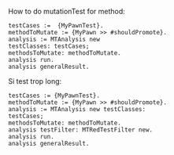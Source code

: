 How to do mutationTest for method:

    testCases :=  {MyPawnTest}.
    methodToMutate := {MyPawn >> #shouldPromote}.
    analysis := MTAnalysis new
    testClasses: testCases;
    methodsToMutate: methodToMutate.
    analysis run.
    analysis generalResult.

Si test trop long:

    testCases := {MyPawnTest}. 
    methodToMutate := {MyPawn >> #shouldPromote}. 
    analysis := MTAnalysis new testClasses: 
    testCases; 
    methodsToMutate: methodToMutate.
    analysis testFilter: MTRedTestFilter new.
    analysis run.
    analysis generalResult.
